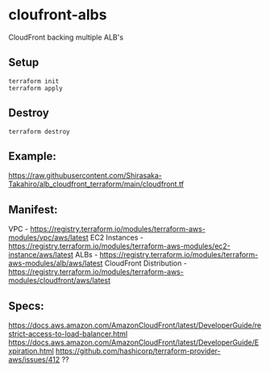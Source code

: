 # cloufront-albs

CloudFront backing multiple ALB's

## Setup

```
terraform init
terraform apply
```

## Destroy

`terraform destroy`


## Example:
https://raw.githubusercontent.com/Shirasaka-Takahiro/alb_cloudfront_terraform/main/cloudfront.tf


## Manifest:
VPC - https://registry.terraform.io/modules/terraform-aws-modules/vpc/aws/latest
EC2 Instances - https://registry.terraform.io/modules/terraform-aws-modules/ec2-instance/aws/latest
ALBs - https://registry.terraform.io/modules/terraform-aws-modules/alb/aws/latest
CloudFront Distribution - https://registry.terraform.io/modules/terraform-aws-modules/cloudfront/aws/latest

## Specs:
https://docs.aws.amazon.com/AmazonCloudFront/latest/DeveloperGuide/restrict-access-to-load-balancer.html
https://docs.aws.amazon.com/AmazonCloudFront/latest/DeveloperGuide/Expiration.html
https://github.com/hashicorp/terraform-provider-aws/issues/412 ??


